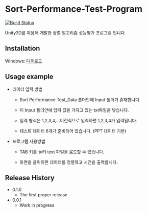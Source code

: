 # Sort-Performance-Test-Program
[![Build Status][travis-image]][travis-url]

Unity3D를 이용해 개발한 정렬 알고리즘 성능평가 프로그램 입니다.

## Installation

Windows: [다운로드](https://github.com/JeroJun/Sort-Performance-Test-Program/blob/master/Compiled/%EC%8B%A4%ED%96%89%20%ED%94%84%EB%A1%9C%EA%B7%B8%EB%9E%A8.zip?raw=true)

## Usage example

* 데이터 입력 방법
  
  * Sort Performance Test_Data 폴더안에 Input 폴더가 존재합니다.

   * 이 Input 폴더안에 입력 값을 가지고 있는 txt파일을 넣습니다.

   * 입력 형식은 1,2,3,4,...이런식으로 입력하면 1,2,3,4가 입력됩니다.

   * 테스트 데이터 6개가 준비되어 있습니다. (PPT 데이터 기반)

* 프로그램 사용방법

   * TAB 키를 눌러 text 파일을 로드할 수 있습니다.

   * 화면을 클릭하면 데이터를 정렬하고 시간을 출력합니다.

## Release History

* 0.1.0
    * The first proper release
* 0.0.1
    * Work in progress

<!-- Markdown link & img dfn's -->
[travis-image]: https://img.shields.io/travis/dbader/node-datadog-metrics/master.svg?style=flat-square
[travis-url]: https://travis-ci.org/dbader/node-datadog-metrics
